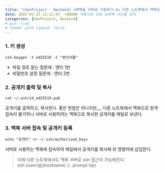 ```yaml
---
title: "[HanProject - Backend] <맥북을 서버로 사용하기-4> 다른 노트북에서 맥북으로 ssh 접근"  # 문서 제목 입력
date: 2025-03-25 21:21:07  +0800# 자동으로 오늘 날짜와 시간을 입력
categories: [HanProject, Backend]
# pin: true
# render_with_liquid: false
---
```



### ​1. 키 생성
```
ssh-keygen -t ed25519 -C "본인이름"
```
- 파일 경로 묻는 질문에 : 엔터 1번
- 비밀번호 설정 질문에 : 엔터 2번

### 2. 공개키 출력 및 복사
```
cat ~/.ssh/id_ed25519.pub
```
공개키를 출력하고, 복사한다. 
좋은 방법은 아니지만,,,, 다른 노트북에서 맥북으로 원격 접속이 불가하니 서버로 사용하려는 맥북으로 복사한 공개키를 메일로 보낸다.

### 3. 맥북 서버 접속 및 공개키 등록
```
echo "공개키" >> ~/.ssh/authorized_keys
```
서버로 사용하는 맥북에 접속하여 메일에서 공개키를 복사해 위 명령어에 삽입한다.

> 이제 다른 노트북에서도 맥북 서버로 ssh 접근이 가능해진다.<br>
> ssh {user}@{hostname}
{: .prompt-tip}


